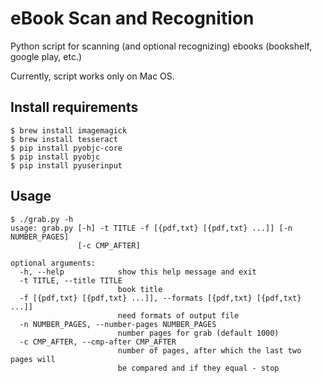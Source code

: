 eBook Scan and Recognition
==============

Python script for scanning (and optional recognizing) ebooks (bookshelf, google play, etc.)

Currently, script works only on Mac OS.

## Install requirements

    $ brew install imagemagick
    $ brew install tesseract
    $ pip install pyobjc-core
    $ pip install pyobjc
    $ pip install pyuserinput

## Usage

    $ ./grab.py -h
    usage: grab.py [-h] -t TITLE -f [{pdf,txt} [{pdf,txt} ...]] [-n NUMBER_PAGES]
                   [-c CMP_AFTER]

    optional arguments:
      -h, --help            show this help message and exit
      -t TITLE, --title TITLE
                            book title
      -f [{pdf,txt} [{pdf,txt} ...]], --formats [{pdf,txt} [{pdf,txt} ...]]
                            need formats of output file
      -n NUMBER_PAGES, --number-pages NUMBER_PAGES
                            number pages for grab (default 1000)
      -c CMP_AFTER, --cmp-after CMP_AFTER
                            number of pages, after which the last two pages will
                            be compared and if they equal - stop
